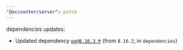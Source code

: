 ```yaml
---
"@accounter/server": patch
---
```

dependencies updates:
  - Updated dependency [`pg@8.16.3` ↗︎](https://www.npmjs.com/package/pg/v/8.16.3) (from `8.16.2`, in `dependencies`)
